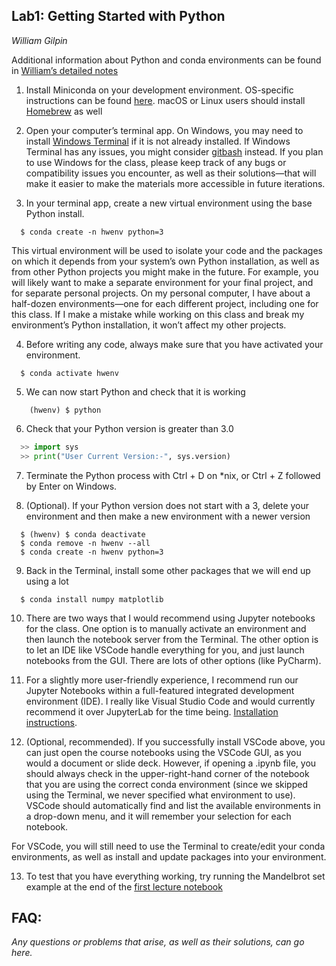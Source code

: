 ## Lab1: Getting Started with Python
*William Gilpin*

Additional information about Python and conda environments can be found in [William’s detailed notes](http://www.wgilpin.com/howto/howto_conda.html)

1. Install Miniconda on your development environment. OS-specific instructions can be found [here](https://docs.conda.io/projects/conda/en/latest/user-guide/install/index.html). macOS or Linux users should install [Homebrew](https://brew.sh/) as well

2. Open your computer’s terminal app. On Windows, you may need to install [Windows Terminal](https://github.com/microsoft/terminal) if it is not already installed. If Windows Terminal has any issues, you might consider [gitbash](https://gitforwindows.org/) instead. If you plan to use Windows for the class, please keep track of any bugs or compatibility issues you encounter, as well as their solutions—that will make it easier to make the materials more accessible in future iterations.

3. In your terminal app, create a new virtual environment using the base Python install.

```
  $ conda create -n hwenv python=3
```

This virtual environment will be used to isolate your code and the packages on which it depends from your system’s own Python installation, as well as from other Python projects you might make in the future. For example, you will likely want to make a separate environment for your final project, and for separate personal projects. On my personal computer, I have about a half-dozen environments—one for each different project, including one for this class. If I make a mistake while working on this class and break my environment’s Python installation, it won’t affect my other projects.

4.  Before writing any code, always make sure that you have activated your environment.

```
  $ conda activate hwenv
```

5. We can now start Python and check that it is working

```
    (hwenv) $ python
```

6. Check that your Python version is greater than 3.0
  
```python
  >> import sys
  >> print("User Current Version:-", sys.version)
```

7. Terminate the Python process with Ctrl + D on \*nix, or  Ctrl + Z followed by Enter on Windows.

8. (Optional). If your Python version does not start with a 3, delete your environment and then make a new environment with a newer version

```
  $ (hwenv) $ conda deactivate
  $ conda remove -n hwenv --all
  $ conda create -n hwenv python=3
```

9. Back in the Terminal, install some other packages that we will end up using a lot

```
  $ conda install numpy matplotlib 
```

10. There are two ways that I would recommend using Jupyter notebooks for the class. One option is to manually activate an environment and then launch the notebook server from the Terminal. The other option is to let an IDE like VSCode handle everything for you, and just launch notebooks from the GUI. There are lots of other options (like PyCharm).

11. For a slightly more user-friendly experience, I recommend run our Jupyter Notebooks within a full-featured integrated development environment (IDE). I really like Visual Studio Code and would currently recommend it over JupyterLab for the time being. [Installation instructions](https://code.visualstudio.com/). 

12. (Optional, recommended). If you successfully install VSCode above, you can just open the course notebooks using the VSCode GUI, as you would a document or slide deck. However, if opening a .ipynb file, you should always check in the upper-right-hand corner of the notebook that you are using the correct conda environment (since we skipped using the Terminal, we never specified what environment to use). VSCode should automatically find and list the available environments in a drop-down menu, and it will remember your selection for each notebook.

For VSCode, you will still need to use the Terminal to create/edit your conda environments, as well as install and update packages into your environment.

13. To test that you have everything working, try running the Mandelbrot set example at the end of the [first lecture notebook](https://github.com/williamgilpin/cphy/blob/main/talks/python_intro.ipynb)

<!-- 12. Now that we know that everything is working, head over to the class repository on GitHub and start working on Lab 1, which uses some parts of the Python ecosystem in order to make really cool embeddings of high-dimensional datasets. -->


## FAQ:

*Any questions or problems that arise, as well as their solutions, can go here.*
